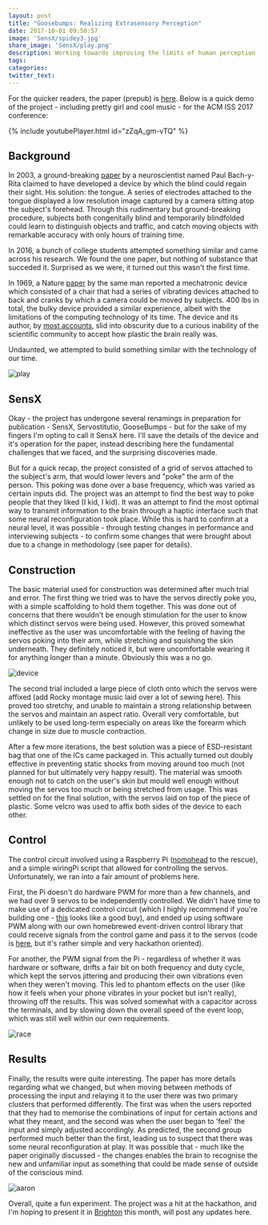 ```yaml
---
layout: post
title: "Goosebumps: Realizing Extrasensory Perception"
date: 2017-10-01 09:50:57
image: 'SensX/spidey3.jpg'
share_image: 'SensX/play.png'
description: Working towards improving the limits of human perception
tags:
categories:
twitter_text:
---
```


For the quicker readers, the paper (prepub) is [here](http://hrishioa.github.io/assets/docs/SensX/Goosebumps.pdf). Below is a quick demo of the project -  including pretty girl and cool music - for the ACM ISS 2017 conference:

{% include youtubePlayer.html id="zZqA_gm-vTQ" %}

## Background

In 2003, a ground-breaking [paper](http://discovermagazine.com/2003/jun/feattongue) by a neuroscientist named Paul Bach-y-Rita claimed to have developed a device by which the blind could regain their sight. His solution: the tongue. A series of electrodes attached to the tongue displayed a low resolution image captured by a camera sitting atop the subject's forehead. Through this rudimentary but ground-breaking procedure, subjects both congenitally blind and temporarily blindfolded could learn to distinguish objects and traffic, and catch moving objects with remarkable accuracy with only hours of training time. 

In 2016, a bunch of college students attempted something similar and came across his research. We found the one paper, but nothing of substance that succeded it. Surprised as we were, it turned out this wasn't the first time.

In 1969, a Nature [paper](http://www.nature.com/nature/journal/v221/n5184/abs/221963a0.html) by the same man reported a mechatronic device which consisted of a chair that had a series of vibrating devices attached to back and cranks by which a camera could be moved by subjects. 400 lbs in total, the bulky device provided a similar experience, albeit with the limitations of the computing technology of its time. The device and its author, by [most accounts](http://www.telegraph.co.uk/news/health/3355721/Brain-That-Changes-Itself-into-the-abyss.html), slid into obscurity due to a curious inability of the scientific community to accept how plastic the brain really was. 

Undaunted, we attempted to build something similar with the technology of our time. 

![play]({{site.url}}/assets/img/SensX/play.png)

## SensX

Okay - the project has undergone several renamings in preparation for publication - SensX, Servostitutio, GooseBumps - but for the sake of my fingers I'm opting to call it SensX here. I'll save the details of the device and it's operation for the paper, instead describing here the fundamental challenges that we faced, and the surprising discoveries made. 

But for a quick recap, the project consisted of a grid of servos attached to the subject's arm, that would lower levers and "poke" the arm of the person. This poking was done over a base frequency, which was varied as certain inputs did. The project was an attempt to find the best way to poke people that they liked (I kid, I kid). It was an attempt to find the most optimal way to transmit information to the brain through a haptic interface such that some neural reconfiguration took place. While this is hard to confirm at a neural level, it was possible - through testing changes in performance and interviewing subjects - to confirm some changes that were brought about due to a change in methodology (see paper for details).

## Construction

The basic material used for construction was determined after much trial and error. The first thing we tried was to have the servos directly poke you, with a simple scaffolding to hold them together. This was done out of concerns that there wouldn't be enough stimulation for the user to know which distinct servos were being used. However, this proved somewhat ineffective as the user was uncomfortable with the feeling of having the servos poking into their arm, while stretching and squishing the skin underneath. They definitely noticed it, but were uncomfortable wearing it for anything longer than a minute. Obviously this was a no go.

![device]({{site.url}}/assets/img/SensX/device.png)

The second trial included a large piece of cloth onto which the servos were affixed (add Rocky montage music laid over a lot of sewing here). This proved too stretchy, and unable to maintain a strong relationship between the servos and maintain an aspect ratio. Overall very comfortable, but unlikely to be used long-term especially on areas like the forearm which change in size due to muscle contraction.

After a few more iterations, the best solution was a piece of ESD-resistant bag that one of the ICs came packaged in. This actually turned out doubly effective in preventing static shocks from moving around too much (not planned for but ultimately very happy result). The material was smooth enough not to catch on the user's skin but mould well enough without moving the servos too much or being stretched from usage. This was settled on for the final solution, with the servos laid on top of the piece of plastic. Some velcro was used to affix both sides of the device to each other.

## Control

The control circuit involved using a Raspberry Pi ([nomohead](https://github.com/hrishioa/nomohead) to the rescue), and a simple wiringPi script that allowed for controlling the servos. Unfortunately, we ran into a fair amount of problems here.

First, the Pi doesn't do hardware PWM for more than a few channels, and we had over 9 servos to be independently controlled. We didn't have time to make use of a dedicated control circuit (which I highly recommend if you're building one - [this](https://www.adafruit.com/product/2327) looks like a good buy), and ended up using software PWM along with our own homebrewed event-driven control library that could receive signals from the control game and pass it to the servos (code is [here](https://github.com/hrishioa/tactileracer/blob/master/servo.py), but it's rather simple and very hackathon oriented).

For another, the PWM signal from the Pi - regardless of whether it was hardware or software, drifts a fair bit on both frequency and duty cycle, which kept the servos jittering and producing their own vibrations even when they weren't moving. This led to phantom effects on the user (like how it feels when your phone vibrates in your pocket but isn't really), throwing off the results. This was solved somewhat with a capacitor across the terminals, and by slowing down the overall speed of the event loop, which was still well within our own requirements.

![race]({{site.url}}/assets/img/SensX/race.png)

## Results

Finally, the results were quite interesting. The paper has more details regarding what we changed, but when moving between methods of processing the input and relaying it to the user there was two primary clusters that performed differently. The first was when the users reported that they had to memorise the combinations of input for certain actions and what they meant, and the second was when the user began to 'feel' the input and simply adjusted accordingly. As predicted, the second group performed much better than the first, leading us to suspect that there was some neural reconfiguration at play. It was possible that - much like the paper originally discussed - the changes enables the brain to recognise the new and unfamiliar input as something that could be made sense of outside of the conscious mind. 

![aaron]({{site.url}}/assets/img/SensX/armwrestle.jpg)

Overall, quite a fun experiment. The project was a hit at the hackathon, and I'm hoping to present it in [Brighton](https://iss2017.acm.org/) this month, will post any updates here.
